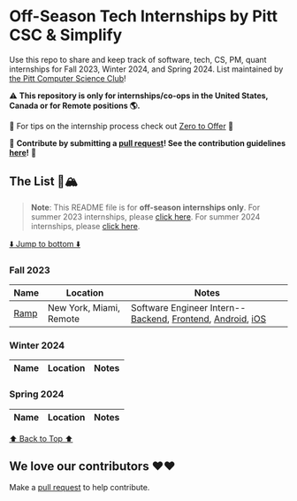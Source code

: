 # Off-Season Tech Internships by Pitt CSC & Simplify
Use this repo to share and keep track of software, tech, CS, PM, quant internships for Fall 2023, Winter 2024, and Spring 2024. List maintained by [the Pitt Computer Science Club](https://pittcsc.org/)!

:warning: **This repository is only for internships/co-ops in the United States, Canada or for Remote positions :earth_americas:.**

🧠 For tips on the internship process check out [Zero to Offer](https://www.pittcs.wiki/zero-to-offer) 🧠

🙏 **Contribute by submitting a [pull request](https://github.com/susam/gitpr#create-pull-request)! See the contribution guidelines [here](https://github.com/pittcsc/Summer2024-Internships/blob/dev/CONTRIBUTING.md)!** 🙏

## The List 🚴🏔
> **Note**:
> This README file is for **off-season internships only**. For summer 2023 internships, please [click here](https://github.com/pittcsc/Summer2024-Internships/blob/dev/README-2023.md). For summer 2024 internships, please [click here](https://github.com/pittcsc/Summer2024-Internships/blob/dev/README.md).

[⬇️ Jump to bottom ⬇️](#we-love-our-contributors-%EF%B8%8F%EF%B8%8F)
<!-- Please leave a one line gap between this and the table -->

### Fall 2023

| Name | Location | Notes |
| ---- | -------- | ----- |
| [Ramp](https://boards.greenhouse.io/ramp) | New York, Miami, Remote | Software Engineer Intern--[Backend](https://boards.greenhouse.io/ramp/jobs/5083064002), [Frontend](https://boards.greenhouse.io/ramp/jobs/4820594002), [Android](https://boards.greenhouse.io/ramp/jobs/6726450002), [iOS](https://boards.greenhouse.io/ramp/jobs/5649105002) |

### Winter 2024

| Name | Location | Notes |
| ---- | -------- | ----- |

### Spring 2024

| Name | Location | Notes |
| ---- | -------- | ----- |

<!-- Please leave a one line gap between this and the table -->
[⬆️ Back to Top ⬆️](#the-list-)

## We love our contributors ❤️❤️
Make a [pull request](https://github.com/susam/gitpr#create-pull-request) to help contribute.
